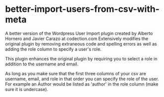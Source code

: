 # better-import-users-from-csv-with-meta
A better version of the Wordpress User Import plugin created by Alberto Hornero and Javier Carazo at codection.com
Extensively modifies the original plugin by removing extraneous code and spelling errors as well as adding the role column to specify a user's role.

This plugin enhances the original plugin by requiring you to select a role in addition to the username and email.

As long as you make sure that the first three columns of your csv are username, email, and role in that order you can specify the role of the user. For example an Author would be listed as 'author' in the role column (make sure it is undercase).
